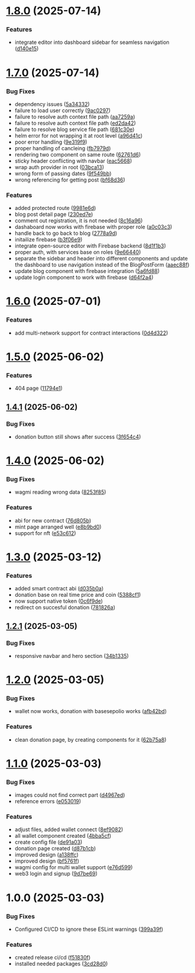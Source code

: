 # [1.8.0](https://github.com/BAM-Bold-African-Movement/bam-website/compare/v1.7.0...v1.8.0) (2025-07-14)


### Features

* integrate editor into dashboard sidebar for seamless navigation ([d140e15](https://github.com/BAM-Bold-African-Movement/bam-website/commit/d140e15e5e76e5ddd5b69dbdad06745fd22dd4ae))

# [1.7.0](https://github.com/BAM-Bold-African-Movement/bam-website/compare/v1.6.0...v1.7.0) (2025-07-14)


### Bug Fixes

* dependency issues ([5a34332](https://github.com/BAM-Bold-African-Movement/bam-website/commit/5a343329270335fded62569e688732d87a102dca))
* failure to load user correctly ([9ac0297](https://github.com/BAM-Bold-African-Movement/bam-website/commit/9ac0297884aab00fc1643b59f926d4fb3fedd1d8))
* failure to resolve auth context file path ([aa7259a](https://github.com/BAM-Bold-African-Movement/bam-website/commit/aa7259a9dc1d69625981b1d5d09269505d6f974f))
* failure to resolve auth context file path ([ed2da42](https://github.com/BAM-Bold-African-Movement/bam-website/commit/ed2da427078fc8d35d7d33795a19e9ef2fcd6e55))
* failure to resolve blog service file path ([681c30e](https://github.com/BAM-Bold-African-Movement/bam-website/commit/681c30e7f303aac103000fcc0216c2d4fe7199e5))
* helm error for not wrapping it at root level ([a96d41c](https://github.com/BAM-Bold-African-Movement/bam-website/commit/a96d41c201b8857083d2d341f57cf2918d15c84c))
* poor error handling ([9e319f9](https://github.com/BAM-Bold-African-Movement/bam-website/commit/9e319f9f79c4102d6f935347b360afcad3286aa0))
* proper handling of cancleing ([fb7979d](https://github.com/BAM-Bold-African-Movement/bam-website/commit/fb7979d9a6997c81c8efa263403edc9266322090))
* rendering two component on same route ([62761d6](https://github.com/BAM-Bold-African-Movement/bam-website/commit/62761d6c1df39153c931e0e044f68a37cc670aff))
* sticky header conflicting with navbar ([eac5668](https://github.com/BAM-Bold-African-Movement/bam-website/commit/eac5668dc5f7274887bf277639cc605b0e96e92c))
* wrap auth provider in root ([03bca13](https://github.com/BAM-Bold-African-Movement/bam-website/commit/03bca13fed4c5066dac28b8e3c85df490a086c77))
* wrong form of passing dates ([9f549bb](https://github.com/BAM-Bold-African-Movement/bam-website/commit/9f549bbb45520a215ef215921476871cee569b6d))
* wrong referencing for getting post ([bf68d36](https://github.com/BAM-Bold-African-Movement/bam-website/commit/bf68d36c4074440f8db7b87d71b9092dfb29e6b4))


### Features

* added protected route ([9981e6d](https://github.com/BAM-Bold-African-Movement/bam-website/commit/9981e6d7a44662e01a752c98c7a45d3ad6675341))
* blog post detail page ([230ed7e](https://github.com/BAM-Bold-African-Movement/bam-website/commit/230ed7e21fb90aa55c019af89e76a72174484f65))
* comment out registration, it is not needed ([8c16a96](https://github.com/BAM-Bold-African-Movement/bam-website/commit/8c16a961fb25f0e7013357a4ad22b90d6f6278ad))
* dashaboard now works with firebase with proper role ([a0c03c3](https://github.com/BAM-Bold-African-Movement/bam-website/commit/a0c03c3be42afdbccd31e0764aa177d2eab88661))
* handle back to go back to blog ([2778a9d](https://github.com/BAM-Bold-African-Movement/bam-website/commit/2778a9d95b92d98e37b3164c9f1149f73b6964ea))
* initailize firebase ([b3f06e9](https://github.com/BAM-Bold-African-Movement/bam-website/commit/b3f06e9188e8a443783b8bced9912e519a0cbb77))
* integrate open-source editor with Firebase backend ([8d1f1b3](https://github.com/BAM-Bold-African-Movement/bam-website/commit/8d1f1b3b66a1bfd51ac1b0ac5ed546fc1f4a34bf))
* proper auth, with services base on roles ([9e66440](https://github.com/BAM-Bold-African-Movement/bam-website/commit/9e66440addec93347508a8f08bb2b16b0377a056))
* separate the sidebar and header into different components and update the dashboard to use navigation instead of the BlogPostForm ([aaec88f](https://github.com/BAM-Bold-African-Movement/bam-website/commit/aaec88fb9d32cc5e729b3efa11002cc4d35315a7))
* update blog component with firebase integration ([5a6fd88](https://github.com/BAM-Bold-African-Movement/bam-website/commit/5a6fd88b308be963418d7e4f8f21658ffd13b134))
* update login component to work with firebase ([d64f2a4](https://github.com/BAM-Bold-African-Movement/bam-website/commit/d64f2a430a9c6c7c88d5f6c8fd0e1ab3521e22fe))

# [1.6.0](https://github.com/BAM-Bold-African-Movement/bam-website/compare/v1.5.0...v1.6.0) (2025-07-01)


### Features

* add multi-network support for contract interactions ([0d4d322](https://github.com/BAM-Bold-African-Movement/bam-website/commit/0d4d3228dfeecd031e867ba211c6fd63aecbb5e9))

# [1.5.0](https://github.com/BAM-Bold-African-Movement/bam-website/compare/v1.4.1...v1.5.0) (2025-06-02)


### Features

* 404 page ([11794e1](https://github.com/BAM-Bold-African-Movement/bam-website/commit/11794e1ddc42071232afad9c3eb380007cbd6d67))

## [1.4.1](https://github.com/BAM-Bold-African-Movement/bam-website/compare/v1.4.0...v1.4.1) (2025-06-02)


### Bug Fixes

* donation button still shows after success ([3f654c4](https://github.com/BAM-Bold-African-Movement/bam-website/commit/3f654c42276a0a23bb63a702e39f128a89ff1291))

# [1.4.0](https://github.com/BAM-Bold-African-Movement/bam-website/compare/v1.3.0...v1.4.0) (2025-06-02)


### Bug Fixes

* wagmi reading wrong data ([8253f85](https://github.com/BAM-Bold-African-Movement/bam-website/commit/8253f85d37b634d324586c2a6a2aa038ab9b0cb8))


### Features

* abi for new contract ([76d805b](https://github.com/BAM-Bold-African-Movement/bam-website/commit/76d805b9f0c1b30d64e7252433d4fb29e1e7005b))
* mint page arranged well ([e8b9bd0](https://github.com/BAM-Bold-African-Movement/bam-website/commit/e8b9bd045fcf57b1fa24f33528dd537c95d7e12c))
* support for nft ([e53c612](https://github.com/BAM-Bold-African-Movement/bam-website/commit/e53c612244108ad5620c1888ebdef91814d2472d))

# [1.3.0](https://github.com/BAM-Bold-African-Movement/bam-website/compare/v1.2.1...v1.3.0) (2025-03-12)


### Features

* added smart contract abi ([d035b0a](https://github.com/BAM-Bold-African-Movement/bam-website/commit/d035b0ab1fdb6ddff751128c5e2230f2220f4e17))
* donation base on real time price and coin ([5388cf1](https://github.com/BAM-Bold-African-Movement/bam-website/commit/5388cf1da725a782b5881b39b843e899f66d0471))
* now support native token ([0c6f9de](https://github.com/BAM-Bold-African-Movement/bam-website/commit/0c6f9decb4e2a7c2012ca4e4badae0424eb207a7))
* redirect on succesful donation ([781826a](https://github.com/BAM-Bold-African-Movement/bam-website/commit/781826a65cdafee9dd289307e714f0463c9d60a1))

## [1.2.1](https://github.com/BAM-Bold-African-Movement/bam-website/compare/v1.2.0...v1.2.1) (2025-03-05)


### Bug Fixes

* responsive navbar and hero section ([34b1335](https://github.com/BAM-Bold-African-Movement/bam-website/commit/34b133512087355c2bc377259be675576817740a))

# [1.2.0](https://github.com/BAM-Bold-African-Movement/bam-website/compare/v1.1.0...v1.2.0) (2025-03-05)


### Bug Fixes

* wallet now works, donation with basesepolio works ([afb42bd](https://github.com/BAM-Bold-African-Movement/bam-website/commit/afb42bd9841aedf021ea49ff048b13dd4486e297))


### Features

* clean donation page, by creating components for it ([62b75a8](https://github.com/BAM-Bold-African-Movement/bam-website/commit/62b75a8be99e3c7554fd4fc5afdba3e873653edc))

# [1.1.0](https://github.com/BAM-Bold-African-Movement/bam-website/compare/v1.0.0...v1.1.0) (2025-03-03)


### Bug Fixes

* images could not find correct part ([d4967ed](https://github.com/BAM-Bold-African-Movement/bam-website/commit/d4967eda3258f6a8a251d0044a8ad2512ca79276))
* reference errors ([e053019](https://github.com/BAM-Bold-African-Movement/bam-website/commit/e05301900a34afd47dd4fe1f3c63f9ff921f7346))


### Features

* adjust files, added wallet connect ([8ef9082](https://github.com/BAM-Bold-African-Movement/bam-website/commit/8ef90826e05aea352571c554f7994e5fafd6f344))
* all wallet component created ([4bba5cf](https://github.com/BAM-Bold-African-Movement/bam-website/commit/4bba5cfaceb91dd75dab10195c99cc66756260d0))
* create config file ([de91a03](https://github.com/BAM-Bold-African-Movement/bam-website/commit/de91a03138628e73f87eeacb6a06400a433d7dc8))
* donation page created ([d87b1cb](https://github.com/BAM-Bold-African-Movement/bam-website/commit/d87b1cb3e5736026b2dcca8683b5d3f03a459d03))
* improved design ([a138ffc](https://github.com/BAM-Bold-African-Movement/bam-website/commit/a138ffccc1013085b3358ff3a7261de1a9de7013))
* improved design ([bf5761f](https://github.com/BAM-Bold-African-Movement/bam-website/commit/bf5761f55314e23da9aa0e7efd8284ca6c74c53f))
* wagmi config for multi wallet support ([e76d599](https://github.com/BAM-Bold-African-Movement/bam-website/commit/e76d599b8740a0bede3e79eb9162057b91788565))
* web3 login and signup ([9d7be69](https://github.com/BAM-Bold-African-Movement/bam-website/commit/9d7be6910a1b16c8e41e7bf35ac0be784a2577bd))

# 1.0.0 (2025-03-03)


### Bug Fixes

* Configured CI/CD to ignore these ESLint warnings ([399a39f](https://github.com/BAM-Bold-African-Movement/bam-website/commit/399a39f68e5d7004dca9b6e8f0f92df5023940e9))


### Features

* created release ci/cd ([f51830f](https://github.com/BAM-Bold-African-Movement/bam-website/commit/f51830f790dbb555b1ff5441b3287202ccd70016))
* installed needed packages ([3cd28d0](https://github.com/BAM-Bold-African-Movement/bam-website/commit/3cd28d009562e9d37af4d7f74d64bc04e6adefe2))
